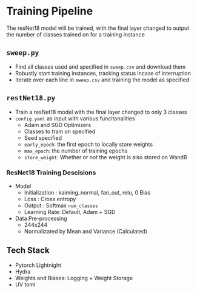 # Training Pipeline
The resNet18 model will be trained, with the final layer changed to output the number of classes trained on for a training instance



## `sweep.py`
- Find all classes used and specified in `sweep.csv` and download them
- Robustly start training instances, tracking status incase of interruption 
- Iterate over each line in `sweep.csv` and training the model as specified

## `restNet18.py`
- Train a resNet18 model with the final layer changed to only 3 classes
- `config.yaml` as input with various funcitonalities
    - Adam and SGD Optimizers
    - Classes to train on specified
    - Seed specified
    - `early_epoch`: the first epoch to locally store weights
    - `max_epoch`: the number of training epochs
    - `store_weight`: Whether or not the weight is also stored on WandB

### ResNet18 Training Descisions
- Model
    - Initialization : kaiming_normal, fan_out, relu, 0 Bias
    - Loss : Cross entropy
    - Output : Softmax `num_classes`
    - Learning Rate: Default, Adam + SGD
- Data Pre-processing
    - 244x244
    - Normalizated by Mean and Variance (Calculated)
        
## Tech Stack
- Pytorch Lightnight
- Hydra
- Weights and Biases: Logging + Weight Storage
- UV toml
